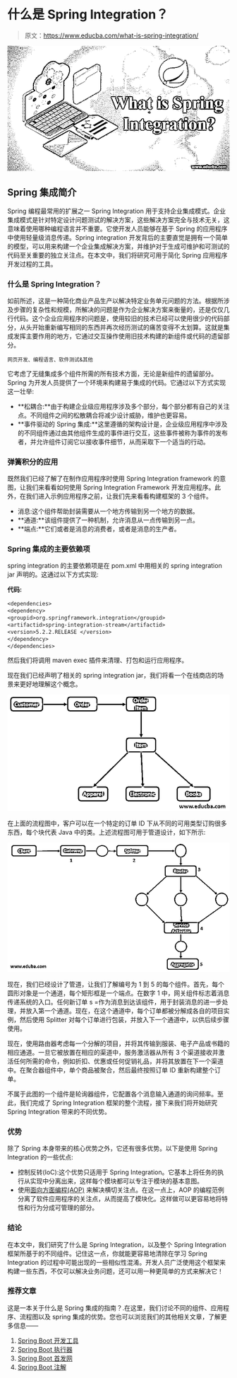 # 什么是 Spring Integration？

> 原文：<https://www.educba.com/what-is-spring-integration/>

![What is sprng integration](img/4c0d843ad0efbb74c317b07633215aa7.png)



## Spring 集成简介

Spring 编程最常用的扩展之一 Spring Integration 用于支持企业集成模式。企业集成模式是针对特定设计问题测试的解决方案，这些解决方案完全与技术无关，这意味着使用哪种编程语言并不重要。它使开发人员能够在基于 Spring 的应用程序中使用轻量级消息传递。Spring integration 开发背后的主要直觉是拥有一个简单的模型，可以用来构建一个企业集成解决方案，并维护对于生成可维护和可测试的代码至关重要的独立关注点。在本文中，我们将研究可用于简化 Spring 应用程序开发过程的工具。

### 什么是 Spring Integration？

如前所述，这是一种简化商业产品生产以解决特定业务单元问题的方法。根据所涉及步骤的复杂性和规模，所解决的问题是作为企业解决方案来衡量的，还是仅仅几行代码。这个企业应用程序的问题是，使用较旧的技术已经可以使用很少的代码部分，从头开始重新编写相同的东西并再次经历测试的痛苦变得不太划算。这就是集成发挥主要作用的地方，它通过交互操作使用旧技术构建的新组件或代码的遗留部分。

<small>网页开发、编程语言、软件测试&其他</small>

它考虑了无缝集成多个组件所需的所有技术方面，无论是新组件的遗留部分。Spring 为开发人员提供了一个环境来构建易于集成的代码。它通过以下方式实现这一壮举:

*   **松耦合:**由于构建企业级应用程序涉及多个部分，每个部分都有自己的关注点。不同组件之间的松散耦合将减少设计威胁，维护也更容易。
*   **事件驱动的 Spring 集成:**这里遵循的架构设计是，企业级应用程序中涉及的不同组件通过由其他组件生成的事件进行交互，这些事件被称为事件的发布者，并允许组件订阅它以接收事件细节，从而采取下一个适当的行动。

### 弹簧积分的应用

既然我们已经了解了在制作应用程序时使用 Spring Integration framework 的意图，让我们来看看如何使用 Spring Integration Framework 开发应用程序。此外，在我们进入示例应用程序之前，让我们先来看看构建框架的 3 个组件。

*   消息:这个组件帮助封装需要从一个地方传输到另一个地方的数据。
*   **通道:**该组件提供了一种机制，允许消息从一点传输到另一点。
*   **端点:**它们或者是消息的消费者，或者是消息的生产者。

### Spring 集成的主要依赖项

spring integration 的主要依赖项是在 pom.xml 中用相关的 spring integration jar 声明的。这通过以下方式实现:

**代码:**

```
<dependencies>
<dependency>
<groupid>org.springframework.integration</groupid>
<artifactid>spring-integration-stream</artifactid>
<version>5.2.2.RELEASE </version>
</dependency>
</dependencies>
```

然后我们将调用 maven exec 插件来清理、打包和运行应用程序。

现在我们已经声明了相关的 spring integration jar，我们将看一个在线商店的场景来更好地理解这个概念。

![What is Spring Integration -1](img/dbd66098d0d76648f6c1a24affa5eca0.png)



在上面的流程图中，客户可以在一个特定的订单 ID 下从不同的可用类型订购很多东西，每个块代表 Java 中的类。上述流程图可用于管道设计，如下所示:

![What is Spring Integration -2](img/a32ed8edc5e4753b647803eac7be37d2.png)



现在，我们已经设计了管道，让我们了解编号为 1 到 5 的每个组件。首先，每个圆形对象是一个通道，每个矩形框是一个端点。在数字 1 中，网关组件标志着消息传递系统的入口。任何新订单 s =作为消息到达该组件，用于封装消息的进一步处理，并放入第一个通道。现在，在这个通道中，每个订单都被分解成各自的项目实例，然后使用 Splitter 对每个订单进行包装，并放入下一个通道中，以供后续步骤使用。

现在，使用路由器考虑每一个分解的项目，并将其传输到服装、电子产品或书籍的相应通道。一旦它被放置在相应的渠道中，服务激活器从所有 3 个渠道接收并激活任何所需的命令，例如折扣、优惠或任何促销礼品，并将其放置在下一个渠道中。在聚合器组件中，单个商品被聚合，然后最终按照订单 ID 重新构建整个订单。

不属于此图的一个组件是轮询器组件，它配置各个消息输入通道的询问频率。至此，我们完成了 Spring Integration 框架的整个流程，接下来我们将开始研究 Spring Integration 带来的不同优势。

### 优势

除了 Spring 本身带来的核心优势之外，它还有很多优势。以下是使用 Spring Integration 的一些优点:

*   控制反转(IoC):这个优势只适用于 Spring Integration。它基本上将任务的执行从实现中分离出来，这样每个模块都可以专注于模块的基本意图。
*   使用[面向方面编程(AOP)](https://www.educba.com/what-is-aop/) 来解决横切关注点。在这一点上，AOP 的编程范例分离了软件应用程序的关注点，从而提高了模块化。这样做可以更容易地将特性和行为分成可管理的部分。

### 结论

在本文中，我们研究了什么是 Spring Integration，以及整个 Spring Integration 框架所基于的不同组件。记住这一点，你就能更容易地清除在学习 Spring Integration 的过程中可能出现的一些相似性混淆。开发人员广泛使用这个框架来构建一些东西，不仅可以解决业务问题，还可以用一种更简单的方式来解决它！

### 推荐文章

这是一本关于什么是 Spring 集成的指南？.在这里，我们讨论不同的组件、应用程序、流程图以及 spring 集成的优势。您也可以浏览我们的其他相关文章，了解更多信息——

1.  [Spring Boot 开发工具](https://www.educba.com/spring-boot-devtools/)
2.  [Spring Boot 执行器](https://www.educba.com/spring-boot-actuator/)
3.  [Spring Boot 首发网](https://www.educba.com/spring-boot-starter-web/)
4.  [Spring Boot 注解](https://www.educba.com/spring-boot-annotations/)





